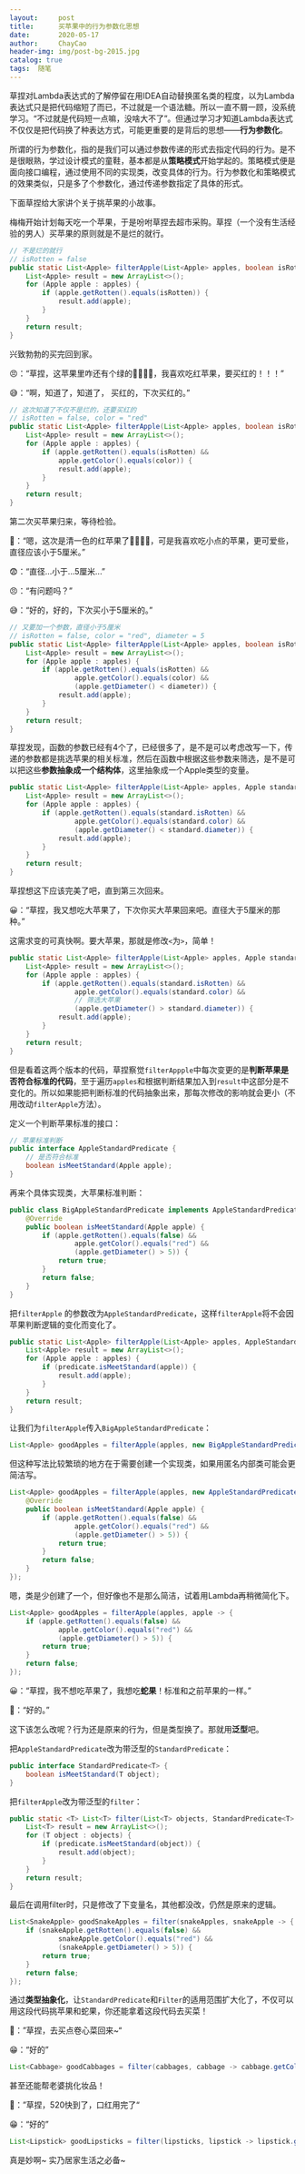 ```yaml
---
layout:     post
title:      买苹果中的行为参数化思想
date:       2020-05-17
author:     ChayCao
header-img: img/post-bg-2015.jpg 
catalog: true
tags:  随笔
---
```


草捏对Lambda表达式的了解停留在用IDEA自动替换匿名类的程度，以为Lambda表达式只是把代码缩短了而已，不过就是一个语法糖。所以一直不屑一顾，没系统学习。“不过就是代码短一点嘛，没啥大不了”。但通过学习才知道Lambda表达式不仅仅是把代码换了种表达方式，可能更重要的是背后的思想——**行为参数化**。

所谓的行为参数化，指的是我们可以通过参数传递的形式去指定代码的行为。是不是很眼熟，学过设计模式的童鞋，基本都是从**策略模式**开始学起的。策略模式便是面向接口编程，通过使用不同的实现类，改变具体的行为。行为参数化和策略模式的效果类似，只是多了个参数化，通过传递参数指定了具体的形式。

下面草捏给大家讲个关于挑苹果的小故事。

梅梅开始计划每天吃一个苹果，于是吩咐草捏去超市采购。草捏（一个没有生活经验的男人）买苹果的原则就是不是烂的就行。

```java
// 不是烂的就行
// isRotten = false
public static List<Apple> filterApple(List<Apple> apples, boolean isRotten) {
    List<Apple> result = new ArrayList<>();
    for (Apple apple : apples) {
        if (apple.getRotten().equals(isRotten)) {
            result.add(apple);
        }
    }
    return result;
}
```

兴致勃勃的买完回到家。

😠：“草捏，这苹果里咋还有个绿的🍎🍎🍎🍏，我喜欢吃红苹果，要买红的！！！”

😅：“啊，知道了，知道了， 买红的，下次买红的。”

```Java
// 这次知道了不仅不是烂的，还要买红的
// isRotten = false, color = "red"
public static List<Apple> filterApple(List<Apple> apples, boolean isRotten, boolean color) {
    List<Apple> result = new ArrayList<>();
    for (Apple apple : apples) {
        if (apple.getRotten().equals(isRotten) &&
            apple.getColor().equals(color)) {
            result.add(apple);
        }
    }
    return result;
}
```

第二次买苹果归来，等待检验。

🙂：“嗯，这次是清一色的红苹果了🍎🍎🍎🍎，可是我喜欢吃小点的苹果，更可爱些，直径应该小于5厘米。”

😨：“直径...小于...5厘米...”

😠：“有问题吗？”

😅：“好的，好的，下次买小于5厘米的。”

```java
// 又要加一个参数，直径小于5厘米
// isRotten = false, color = "red", diameter = 5
public static List<Apple> filterApple(List<Apple> apples, boolean isRotten, boolean color, double diameter) {
    List<Apple> result = new ArrayList<>();
    for (Apple apple : apples) {
        if (apple.getRotten().equals(isRotten) &&
                apple.getColor().equals(color) &&
                (apple.getDiameter() < diameter)) {
            result.add(apple);
        }
    }
    return result;
}
```

草捏发现，函数的参数已经有4个了，已经很多了，是不是可以考虑改写一下，传递的参数都是挑选苹果的相关标准，然后在函数中根据这些参数来筛选，是不是可以把这些**参数抽象成一个结构体**，这里抽象成一个Apple类型的变量。

```java
public static List<Apple> filterApple(List<Apple> apples, Apple standard) {
    List<Apple> result = new ArrayList<>();
    for (Apple apple : apples) {
        if (apple.getRotten().equals(standard.isRotten) &&
                apple.getColor().equals(standard.color) &&
                (apple.getDiameter() < standard.diameter)) {
            result.add(apple);
        }
    }
    return result;
}
```

草捏想这下应该完美了吧，直到第三次回来。

😀：“草捏，我又想吃大苹果了，下次你买大苹果回来吧。直径大于5厘米的那种。”

这需求变的可真快啊。要大苹果，那就是修改`<`为`>`，简单！

```java
public static List<Apple> filterApple(List<Apple> apples, Apple standard) {
    List<Apple> result = new ArrayList<>();
    for (Apple apple : apples) {
        if (apple.getRotten().equals(standard.isRotten) &&
                apple.getColor().equals(standard.color) &&
                // 筛选大苹果
                (apple.getDiameter() > standard.diameter)) {
            result.add(apple);
        }
    }
    return result;
}
```

但是看着这两个版本的代码，草捏察觉`filterAppple`中每次变更的是**判断苹果是否符合标准的代码**，至于遍历`apples`和根据判断结果加入到`result`中这部分是不变化的。所以如果能把判断标准的代码抽象出来，那每次修改的影响就会更小（不用改动`filterApple`方法）。

定义一个判断苹果标准的接口：

```java
// 苹果标准判断
public interface AppleStandardPredicate {
    // 是否符合标准
    boolean isMeetStandard(Apple apple);
}
```

再来个具体实现类，大苹果标准判断：

```java
public class BigAppleStandardPredicate implements AppleStandardPredicate {
    @Override
    public boolean isMeetStandard(Apple apple) {
        if (apple.getRotten().equals(false) &&
                apple.getColor().equals("red") &&
                (apple.getDiameter() > 5)) {
            return true;
        }
        return false;
    }
}
```

把`filterApple` 的参数改为`AppleStandardPredicate`，这样`filterApple`将不会因苹果判断逻辑的变化而变化了。

```java
public static List<Apple> filterApple(List<Apple> apples, AppleStandardPredicate predicate) {
    List<Apple> result = new ArrayList<>();
    for (Apple apple : apples) {
        if (predicate.isMeetStandard(apple)) {
            result.add(apple);
        }
    }
    return result;
}
```

让我们为`filterApple`传入`BigAppleStandardPredicate`：

```java
List<Apple> goodApples = filterApple(apples, new BigAppleStandardPredicate());
```

但这种写法比较繁琐的地方在于需要创建一个实现类，如果用匿名内部类可能会更简洁写。

```java
List<Apple> goodApples = filterApple(apples, new AppleStandardPredicate() {
    @Override
    public boolean isMeetStandard(Apple apple) {
        if (apple.getRotten().equals(false) &&
                apple.getColor().equals("red") &&
                (apple.getDiameter() > 5)) {
            return true;
        }
        return false;
    }
});
```

嗯，类是少创建了一个，但好像也不是那么简洁，试着用Lambda再稍微简化下。

```java
List<Apple> goodApples = filterApple(apples, apple -> {
    if (apple.getRotten().equals(false) &&
            apple.getColor().equals("red") &&
            (apple.getDiameter() > 5)) {
        return true;
    }
    return false;
});
```

😀：“草捏，我不想吃苹果了，我想吃**蛇果**！标准和之前苹果的一样。”

🤔：“好的。”

这下该怎么改呢？行为还是原来的行为，但是类型换了。那就用**泛型**吧。

把`AppleStandardPredicate`改为带泛型的`StandardPredicate`：

```java
public interface StandardPredicate<T> {
    boolean isMeetStandard(T object);
}
```
把`filterApple`改为带泛型的`filter`：
```java
public static <T> List<T> filter(List<T> objects, StandardPredicate<T> predicate) {
    List<T> result = new ArrayList<>();
    for (T object : objects) {
        if (predicate.isMeetStandard(object)) {
            result.add(object);
        }
    }
    return result;
}
```

最后在调用filter时，只是修改了下变量名，其他都没改，仍然是原来的逻辑。

```java
List<SnakeApple> goodSnakeApples = filter(snakeApples, snakeApple -> {
    if (snakeApple.getRotten().equals(false) &&
            snakeApple.getColor().equals("red") &&
            (snakeApple.getDiameter() > 5)) {
        return true;
    }
    return false;
});
```

通过**类型抽象化**，让`StandardPredicate`和`Filter`的适用范围扩大化了，不仅可以用这段代码挑苹果和蛇果，你还能拿着这段代码去买菜！

🥰：”草捏，去买点卷心菜回来~“

😁：“好的”

```java
List<Cabbage> goodCabbages = filter(cabbages, cabbage -> cabbage.getColor().equals("green"));
```

甚至还能帮老婆挑化妆品！

🥰：”草捏，520快到了，口红用完了“

😁：“好的”

```java
List<Lipstick> goodLipsticks = filter(lipsticks, lipstick -> lipstick.getPrice() > 500);
```

真是妙啊~ 实乃居家生活之必备~

